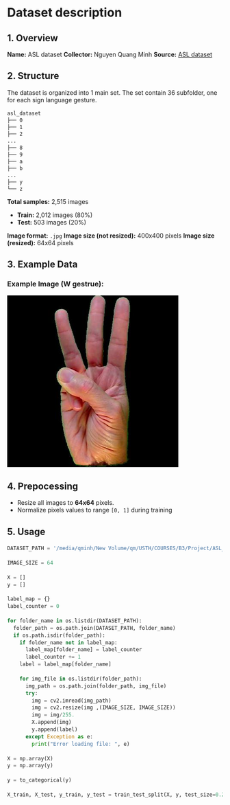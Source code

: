 # Dataset description

## 1. Overview 
**Name:** ASL dataset 
**Collector:** Nguyen Quang Minh 
**Source:** [ASL dataset](https://www.kaggle.com/datasets/ayuraj/asl-dataset) 

## 2. Structure 
The dataset is organized into 1 main set.
The set contain 36 subfolder, one for each sign language gesture.

```
asl_dataset
├── 0
├── 1
├── 2
...
├── 8
├── 9
├── a
├── b
...
├── y
└── z
```

**Total samples:** 2,515 images
- **Train:** 2,012 images (80%)
- **Test:** 503 images (20%)

**Image format:** `.jpg` 
**Image size (not resized):** 400x400 pixels 
**Image size (resized):** 64x64 pixels 


## 3. Example Data
### Example Image (W gestrue):
![Example A gesture](asl_dataset/w/hand1_w_bot_seg_5_cropped.jpeg)

## 4. Prepocessing 
- Resize all images to **64x64** pixels.
- Normalize pixels values to range `[0, 1]` during training 

## 5. Usage
```python
DATASET_PATH = '/media/qminh/New Volume/qm/USTH/COURSES/B3/Project/ASL_Detection/Dataset/nqm_dataset/asl_dataset'

IMAGE_SIZE = 64

X = []
y = []

label_map = {}
label_counter = 0

for folder_name in os.listdir(DATASET_PATH):
  folder_path = os.path.join(DATASET_PATH, folder_name)
  if os.path.isdir(folder_path):
    if folder_name not in label_map:
      label_map[folder_name] = label_counter
      label_counter += 1
    label = label_map[folder_name]

    for img_file in os.listdir(folder_path):
      img_path = os.path.join(folder_path, img_file)
      try:
        img = cv2.imread(img_path)
        img = cv2.resize(img ,(IMAGE_SIZE, IMAGE_SIZE))
        img = img/255.
        X.append(img)
        y.append(label)
      except Exception as e:
        print("Error loading file: ", e)

X = np.array(X)
y = np.array(y)

y = to_categorical(y)

X_train, X_test, y_train, y_test = train_test_split(X, y, test_size=0.2, random_state= 42)
```
